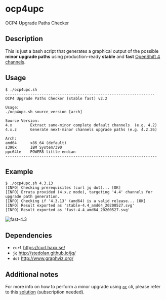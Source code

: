 # ocp4upc
OCP4 Upgrade Paths Checker
## Description
This is just a bash script that generates a graphical output of the possible **minor upgrade paths** using production-ready **stable** and **fast** [OpenShift 4 channels](https://docs.openshift.com/container-platform/4.4/updating/updating-cluster-between-minor.html#understanding-upgrade-channels_updating-cluster-between-minor).
## Usage
~~~
$ ./ocp4upc.sh
------------------------------------------------------------------
OCP4 Upgrade Paths Checker (stable fast) v2.2

Usage:
./ocp4upc.sh source_version [arch]

Source Version:
4.x        Extract same-minor complete default channels  (e.g. 4.2)
4.x.z      Generate next-minor channels upgrade paths (e.g. 4.2.26)

Arch:
amd64      x86_64 (default)
s390x      IBM System/390
ppc64le    POWER8 little endian
-------------------------------------------------------------------
~~~
## Example
~~~
$ ./ocp4upc.sh 4.3.13
[INFO] Checking prerequisites (curl jq dot)... [OK] 
[INFO] Errata provided (4.x.z mode), targeting '4.4' channels for upgrade path generation.
[INFO] Checking if '4.3.13' (amd64) is a valid release... [OK] 
[INFO] Result exported as 'stable-4.4_amd64_20200527.svg'
[INFO] Result exported as 'fast-4.4_amd64_20200527.svg'
~~~
![fast-4.3](https://github.com/pamoedom/ocp4upc/blob/master/examples/fast-4.4_amd64_20200527.png)
## Dependencies
- `curl` <https://curl.haxx.se/>
- `jq` <http://stedolan.github.io/jq/>
- `dot` <http://www.graphviz.org/>
## Additional notes
For more info on how to perform a minor upgrade using [`oc`](https://mirror.openshift.com/pub/openshift-v4/clients/ocp/latest/) cli, please refer to this [solution](https://access.redhat.com/solutions/4606811) (subscription needed).
